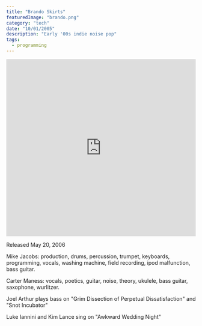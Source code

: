 ```yaml
---
title: "Brando Skirts"
featuredImage: "brando.png"
category: "tech"
date: "10/01/2005"
description: "Early '00s indie noise pop"
tags:
  - programming
---
```


<iframe style="border: 0; width: 100%; max-width:100% !important; height: 472px;" src="https://bandcamp.com/EmbeddedPlayer/album=4038781229/size=large/bgcol=ffffff/linkcol=0687f5/artwork=small/transparent=true/" seamless><a href="http://brandoskirts.bandcamp.com/album/buffalo-buffalo-buffalo">Buffalo Buffalo Buffalo by Brando Skirts</a></iframe>

Released May 20, 2006

Mike Jacobs: production, drums, percussion, trumpet, keyboards, programming, vocals, washing machine, field recording, ipod malfunction, bass guitar.

Carter Maness: vocals, poetics, guitar, noise, theory, ukulele, bass guitar, saxophone, wurlitzer.

Joel Arthur plays bass on "Grim Dissection of Perpetual Dissatisfaction" and "Snot Incubator"

Luke Iannini and Kim Lance sing on "Awkward Wedding Night"
